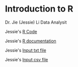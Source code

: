 Introduction to R
==============

Dr. Jie (Jessie) Li
Data Analysit


Jessie's [R Code](Intro2R/Intro2R.R)

Jessie's [R documentation](Intro2R/Intro2R.docx)

Jessie's [Input txt file](Intro2R/raw_counts.txt)

Jessie's [Input csv file](Intro2R/raw_counts.csv)

